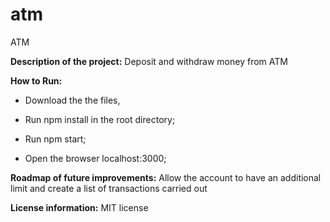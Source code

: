 # atm
ATM

**Description of the project:** 
Deposit and withdraw money from ATM

**How to Run:** 

- Download the the files,

- Run npm install in the root directory;

- Run npm start;

- Open the browser localhost:3000;

**Roadmap of future improvements:** 
Allow the account to have an additional limit and create a list of transactions carried out

**License information:** 
MIT license
